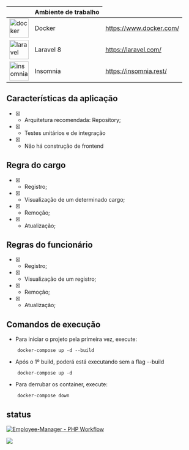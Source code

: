 <table style="width:100%">
    <thead>
      <tr>
        <th></th>
        <th>Ambiente de trabalho</th>
      </tr>
    </thead>
    <tbody>
      <tr>
        <td><img src="https://www.docker.com/sites/default/files/d8/2019-07/Moby-logo.png" width="50" alt="docker"></td>
        <td>Docker</td>
        <td><a target="_blank" href="https://www.docker.com/">https://www.docker.com/</a></td>
      </tr>   
      <tr>
        <td><img src="https://upload.wikimedia.org/wikipedia/commons/thumb/9/9a/Laravel.svg/1200px-Laravel.svg.png" width="50" alt="laravel"></td>
        <td>Laravel 8</td>
        <td><a target="_blank" href="https://laravel.com/">https://laravel.com/</a></td>
      </tr> 
      <tr>
        <td><img src="https://seeklogo.com/images/I/insomnia-logo-A35E09EB19-seeklogo.com.png" width="50" alt="insomnia"></td>
        <td>Insomnia</td>
        <td><a target="_blank" href="https://insomnia.rest/">https://insomnia.rest/</a></td>
      </tr>    
    </tbody>
</table>

## Características da aplicação
* [x] - Arquitetura recomendada: Repository;
* [x] - Testes unitários e de integração
* [x] - Não há construção de frontend

## Regra do cargo
* [x] - Registro;

* [x] - Visualização de um determinado cargo;

* [x] - Remoção;

* [x] - Atualização;

## Regras do funcionário
* [x] - Registro;

* [x] - Visualização de um registro;

* [x] - Remoção;

* [x] - Atualização;


## Comandos de execução

- Para iniciar o projeto pela primeira vez, execute:
```
    docker-compose up -d --build
```
- Após o 1º build, poderá está executando sem a flag --build
```
    docker-compose up -d
```
- Para derrubar os container, execute:
```
    docker-compose down
```
## status

[![Employee-Manager - PHP Workflow](https://github.com/R4YC0NLima/employee-management/actions/workflows/ci.yml/badge.svg)](https://github.com/R4YC0NLima/employee-management/actions/workflows/ci.yml)
<p><img src="https://github.com/R4YC0NLima/employee-management/workflows/Employee-PHP%20Workflow/badge.svg"></p>
